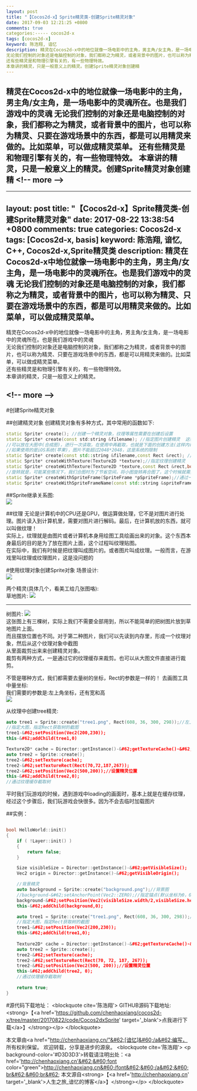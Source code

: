 ```yaml
---
layout: post
title: "【Cocos2d-x】Sprite精灵类-创建Sprite精灵对象"
date: 2017-09-03 12:21:25 +0800
comments: true
categories:----- cocos2d-x
tags: [cocos2d-x]
keyword: 陈浩翔, 谙忆
description: 精灵在Cocos2d-x中的地位就像一场电影中的主角，男主角/女主角，是一场电影中的灵魂所在。也是我们游戏中的灵魂 
无论我们控制的对象还是电脑控制的对象，我们都称之为精灵，或者背景中的图片，也可以称为精灵、只要在游戏场景中的东西，都是可以用精灵来做的。比如菜单，可以做成精灵菜单。 
还有些精灵是和物理引擎有关的，有一些物理特效。 
本章讲的精灵，只是一般意义上的精灵。创建Sprite精灵对象创建精 
---
```



精灵在Cocos2d-x中的地位就像一场电影中的主角，男主角/女主角，是一场电影中的灵魂所在。也是我们游戏中的灵魂 
无论我们控制的对象还是电脑控制的对象，我们都称之为精灵，或者背景中的图片，也可以称为精灵、只要在游戏场景中的东西，都是可以用精灵来做的。比如菜单，可以做成精灵菜单。 
还有些精灵是和物理引擎有关的，有一些物理特效。 
本章讲的精灵，只是一般意义上的精灵。创建Sprite精灵对象创建精
&#60;!-- more --&#62;
----------

---
layout: post
title: "【Cocos2d-x】Sprite精灵类-创建Sprite精灵对象"
date: 2017-08-22 13:38:54 +0800
comments: true
categories: Cocos2d-x
tags: [Cocos2d-x, basis]
keyword: 陈浩翔, 谙忆, C++, Cocos2d-x,Sprite精灵类
description:  精灵在Cocos2d-x中地位就像一场电影中的主角，男主角/女主角，是一场电影中的灵魂所在。也是我们游戏中的灵魂 无论我们控制的对象还是电脑控制的对象，我们都称之为精灵，或者背景中的图片，也可以称为精灵、只要在游戏场景中的东西，都是可以用精灵来做的。比如菜单，可以做成精灵菜单。  
---

精灵在Cocos2d-x中的地位就像一场电影中的主角，男主角/女主角，是一场电影中的灵魂所在。也是我们游戏中的灵魂  
无论我们控制的对象还是电脑控制的对象，我们都称之为精灵，或者背景中的图片，也可以称为精灵、只要在游戏场景中的东西，都是可以用精灵来做的。比如菜单，可以做成精灵菜单。  
还有些精灵是和物理引擎有关的，有一些物理特效。  
本章讲的精灵，只是一般意义上的精灵。

&#60;!-- more --&#62;
----------

#创建Sprite精灵对象

##创建精灵对象
创建精灵对象有多种方式，其中常用的函数如下:
```C++
static Sprite* create(); //创建一个精灵对象，纹理等属性需要在创建后设置
static Sprite* create(const std:string &filename); //指定图片创建精灵  这种方式在实际项目中很少用。我们不会简单的把每个精灵做一个图片，这样会消耗更多的IO读写时间  
//可以放在大图中(合成图)，进行一次读取，在使用中再截取，也就是下面的创建方法(这样内存会消耗多,但是IO操作少)
//如果使用的是iOS系统(苹果)，图片不能超过2048*2048，这是系统的限制
static Sprite* create(const std::string &filename,const Rect &rect); //指定图片和裁剪的矩形区域来创建精灵
static Sprite* createWithTexture(Texture2D *texture);//指定纹理创建精灵  如果已经有纹理对象了，直接把纹理对象拿过来创建精灵对象
static Sprite* createWithTexture(Texture2D *texture,const Rect &rect,bool rotated=false);//指定纹理和裁剪的矩形区域来创建精灵，第三个参数是否旋转纹理，默认不旋转  从纹理缓存区来裁剪矩形区域创建精灵
//旋转就是，可能某些情况下，我们合图时为了节省空间，将小图旋转再合图了，这个时候就需要旋转了
static Sprite* createWithSpriteFrame(SpriteFrame *pSpriteFrame);//通过一个精灵帧对象创建另一个精灵对象 帧缓存
static Sprite* createWithSpriteFrameName(const std::string &spriteFrameName);//通过精灵帧的名字的创建
```
##Sprite继承关系图:  
![](http://i.imgur.com/QsLMq4Z.png)  

##纹理
无论是计算机中的CPU还是GPU，做运算做处理，它不是对图片进行处理。图片读入到计算机里，需要对图片进行解码。最后，在计算机放的东西，就可以叫做纹理！   
实际上，纹理就是由图片或者计算机本身用绘图工具绘画出来的对象。这个东西本身最后的目的是为了放在图片上面，这个过程叫纹理贴图。  
在实际中，我们有时候是把纹理叫成图片的。或者图片叫成纹理。一般而言，在游戏里叫纹理或纹理图片，这是没问题的  

#使用纹理对象创建Sprite对象
场景设计:   
![](http://i.imgur.com/kSgYBRI.png)  

两个精灵(具体几个，看美工给几张图咯):  
草地图片:
![](http://i.imgur.com/UCauNT0.png)    

------------------------------
树图片:
![](http://i.imgur.com/NtzBfko.png)  
这张图上有三棵树，实际上我们不需要全部用到，所以不能简单的把树图片放到草地图片上面。  
而且摆放位置也不同。对于第二种图片，我们可以先读到内存里，形成一个纹理对象，然后从这个纹理对象中截图  
从里面裁剪出来来创建精灵对象。  
裁剪有两种方式，一是通过它的纹理缓存来裁剪。也可以从大图文件直接进行裁剪。  

不管是哪种方式，我们都需要去量树的坐标，Rect的参数是一样的！ 
去画图工具中量坐标:  
我们需要的参数是:左上角坐标，还有宽和高   
![](http://i.imgur.com/TEzpJkp.png)  

从纹理中创建tree精灵:
```C++ tree1精灵
auto tree1 = Sprite::create("tree1.png", Rect(608, 36, 300, 298));//左上角的坐标，宽，高
//指定大图，指定Rect获取树的截图
tree1-&#62;setPosition(Vec2(200,230));
this-&#62;addChild(tree1,0)
```
```C++ tree2精灵
Texture2D* cache = Director::getInstance()-&#62;getTextureCache()-&#62;addImage("tree1.png");
auto tree2 = Sprite::create();
tree2-&#62;setTexture(cache);
tree2-&#62;setTextureRect(Rect(70,72,187,267));
tree2-&#62;setPosition(Vec2(500,200));//设置精灵位置
this-&#62;addChild(tree2,0);
//通过纹理缓存截取树
```
平时我们玩游戏的时候，遇到游戏中loading的画面时，基本上就是在缓存纹理，经过这个步骤后，我们玩游戏会快很多。因为不会去临时加载图片  

##实例：
```C++

bool HelloWorld::init()
{
	if ( !Layer::init() )
	{
		return false;
	}

	Size visibleSize = Director::getInstance()-&#62;getVisibleSize();
	Vec2 origin = Director::getInstance()-&#62;getVisibleOrigin();

	//背景精灵
	auto background = Sprite::create("background.png");//背景图
	//background-&#62;setAnchorPoint(Vec2::ZERO);//指定锚点(默认坐标为0，0)或者:
	background-&#62;setPosition(Vec2(visibleSize.width/2,visibleSize.height/2));//指定位置(默认锚点为0.5，0.5)
	this-&#62;addChild(background,0);

	auto tree1 = Sprite::create("tree1.png", Rect(608, 36, 300, 298));//左上角的坐标，宽，高
	//指定大图，指定Rect获取树的截图
	tree1-&#62;setPosition(Vec2(200,230));
	this-&#62;addChild(tree1,0);
	
	Texture2D* cache = Director::getInstance()-&#62;getTextureCache()-&#62;addImage("tree1.png");
	auto tree2 = Sprite::create();
	tree2-&#62;setTexture(cache);
	tree2-&#62;setTextureRect(Rect(70, 72, 187, 267));
	tree2-&#62;setPosition(Vec2(500, 200));//设置精灵位置
	this-&#62;addChild(tree2, 0);
	//通过纹理缓存截取树
	
	return true;
}
```

#源代码下载地址：
&#60;blockquote cite='陈浩翔'&#62;
GITHUB源码下载地址:&#60;strong&#62;【&#60;a href='https://github.com/chenhaoxiang/cocos2d-x/tree/master/20170822/code/Cocos2dxSprite' target='_blank'&#62;点我进行下载&#60;/a&#62;】&#60;/strong&#62;&#60;/p&#62;
&#60;/blockquote&#62;


本文章由&#60;a href="http://chenhaoxiang.cn/"&#62;[谙忆]&#60;/a&#62;编写， 所有权利保留。 
欢迎转载，分享是进步的源泉。
&#60;blockquote cite='陈浩翔'&#62;
&#60;p background-color='#D3D3D3'&#62;转载请注明出处：&#60;a href='http://chenhaoxiang.cn'&#62;&#60;font color="green"&#62;http://chenhaoxiang.cn&#60;/font&#62;&#60;/a&#62;&#60;br&#62;&#60;br&#62;
本文源自&#60;strong&#62;【&#60;a href='http://chenhaoxiang.cn' target='_blank'&#62;人生之旅_谙忆的博客&#60;/a&#62;】&#60;/strong&#62;&#60;/p&#62;
&#60;/blockquote&#62;
